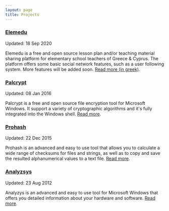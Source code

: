 ```yaml
---
layout: page
title: Projects
---
```


### [Elemedu](https://elemedu.com)
Updated: 18 Sep 2020

Elemedu is a free and open source lesson plan and/or teaching material sharing platform for elementary school teachers of Greece & Cyprus. The platform offers some basic social network features, such as a user following system. More features will be added soon. [Read more (in greek)](https://elemedu.com/developer).

### [Palcrypt](https://www.softpedia.com/get/Security/Encrypting/PalCrypt.shtml)
Updated: 08 Jan 2016

Palcrypt is a free and open source file encryption tool for Microsoft Windows. It support a variety of cryptographic algorithms and it's fully integrated into the Windows shell. [Read more](https://www.softpedia.com/get/Security/Encrypting/PalCrypt.shtml).

### [Prohash](https://www.softpedia.com/get/Security/Security-Related/ProHash.shtml)
Updated: 22 Dec 2015

Prohash is an advanced and easy to use tool that allows you to calculate a wide range of checksums for files and strings, as well as to copy and save the resulted alphanumerical values to a text file. [Read more](https://www.softpedia.com/get/Security/Security-Related/ProHash.shtml).

### [Analyzsys](https://www.softpedia.com/get/System/System-Info/AnalyzSys.shtml)
Updated: 23 Aug 2012

Analyzys is an advanced and easy to use tool for Microsoft Windows that offers you detailed information about your hardware and software. [Read more](https://www.softpedia.com/get/System/System-Info/AnalyzSys.shtml).
